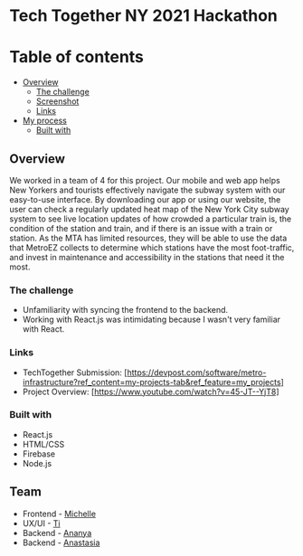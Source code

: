 # Tech Together NY 2021 Hackathon

# Table of contents

- [Overview](#overview)
  - [The challenge](#the-challenge)
  - [Screenshot](#screenshot)
  - [Links](#links)
- [My process](#my-process)
  - [Built with](#built-with)

## Overview
We worked in a team of 4 for this project. Our mobile and web app helps New Yorkers and tourists effectively navigate the subway system with our easy-to-use interface. By downloading our app or using our website, the user can check a regularly updated heat map of the New York City subway system to see live location updates of how crowded a particular train is, the condition of the station and train, and if there is an issue with a train or station. As the MTA has limited resources, they will be able to use the data that MetroEZ collects to determine which stations have the most foot-traffic, and invest in maintenance and accessibility in the stations that need it the most.

### The challenge

- Unfamiliarity with syncing the frontend to the backend.
- Working with React.js was intimidating because I wasn't very familiar with React.

### Links

- TechTogether Submission: [https://devpost.com/software/metro-infrastructure?ref_content=my-projects-tab&ref_feature=my_projects]
- Project Overview: [https://www.youtube.com/watch?v=45-JT--YjT8]

### Built with

- React.js
- HTML/CSS
- Firebase
- Node.js

## Team

- Frontend - [Michelle](https://michellewong.me/)
- UX/UI - [Ti](https://github.com/tdevwk)
- Backend - [Ananya](https://github.com/Ananya1306)
- Backend - [Anastasia](https://github.com/stillsteezin)
